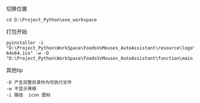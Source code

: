 切换位置
    
    cd D:\Project_Python\exe_workspace

打包开始

    pyinstaller -i "D:\Project_Python\WorkSpace\FoodsVsMouses_AutoAssistant\resource\logo\icon-64x64.ico" -w -D  "D:\Project_Python\WorkSpace\FoodsVsMouses_AutoAssistant\function\main.py"

其他tip

    -D 产生完整目录作为可执行文件
    -w 不显示黑框
    -i 路径  icon 图标
